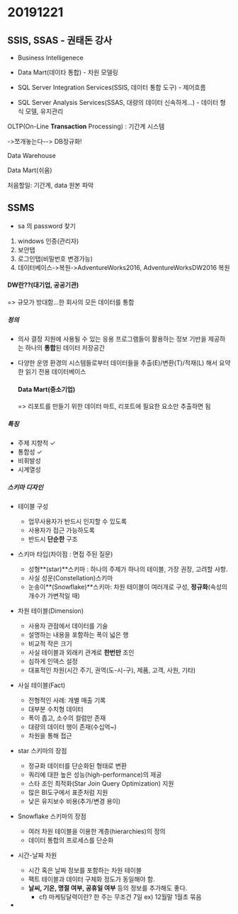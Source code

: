 # 20191221

## SSIS, SSAS - 권태돈 강사

* Business Intelligenece
* Data Mart(데이타 통합) - 차원 모델링
* SQL Server Integration Services(SSIS, 데이터 통합 도구) - 제어흐름

* SQL Server Analysis Services(SSAS, 대량의 데이터 신속하게...) - 데이터 형식 모델, 유지관리

 

OLTP(On-Line **Transaction** Processing) : 기간계 시스템

->쪼개놓는다--> DB정규화!



Data Warehouse

Data Mart(쉬움)



처음할일: 기간계, data 원본 파악





## SSMS

* sa 의 password 찾기

1. windows 인증(관리자)
2. 보안탭
3. 로그인탭(비밀번호 변경가능)
4. 데이터베이스->복원->AdventureWorks2016, AdventureWorksDW2016 복원





#### DW란??(대기업, 공공기관)

=> 규모가 방대함...한 회사의 모든 데이터를 통합

##### 정의

* 의사 결정 지원에 사용될 수 있는 응용 프로그램들이  활용하는 정보 기반을 제공하는 하나의 **통합**된 데이터 저장공간

* 다양한 운영 환경의 시스템들로부터 데이터들을 추출(E)/변환(T)/적재(L) 해서 요약한 읽기 전용 데이터베이스

  

  #### Data Mart(중소기업)

  =>  리포트를 만들기 위한 데이터 마트, 리포트에 필요한 요소만 추출하면 됨

##### 특징

* 주제 지향적 ✓
* 통합성 ✓
* 비휘발성
* 시계열성

##### 스키마 디자인

* 테이블 구성
  * 업무사용자가 반드시 인지할 수 있도록
  * 사용자가 접근 가능하도록 
  * 반드시 **단순한** 구조
* 스키마 타입(차이점 : 면접 주된 질문)
  * 성형**(star)**스키마 : 하나의 주제가 하나의 테이블, 가장 권장, 고려할 사항.
  * 사실 성운(Constellation)스키마
  * 눈송이**(Snowflake)**스키마: 차원 테이블이 여러개로 구성, **정규화**(속성의 개수가 가변적일 때)

* 차원 테이블(Dimension)
  - 사용자 관점에서 데이터를 기술
  - 설명하는 내용을 포함하는 폭이 넓은 행
  - 비교적 작은 크기
  - 사실 테이블과 외래키 관계로 **한번만** 조인
  - 심하게 인덱스 설정
  - 대표적인 차원(시간 주기, 권역(도-시-구), 제품, 고객, 사원, 기타)

* 사실 테이블(Fact)
  * 전형적인 사례: 개별 매출 기록
  * 대부분 수치형 데이터
  * 폭이 좁고, 소수의 컬럼만 존재
  * 대량의 데이터 행이 존재(수십억~)
  * 차원을 통해 접근

* star 스키마의 장점
  * 정규화 데이터를 단순화된 형태로 변환
  * 쿼리에 대한 높은 성능(high-performance)의 제공
  * 스타 조인 최적화(Star Join Query Optimization) 지원
  * 많은 BI도구에서 표준처럼 지원
  * 낮은 유지보수 비용(추가/변경 용이)

* Snowflake 스키마의 장점
  * 여러 차원 테이블을 이용한 계층(hierarchies)의 정의
  * 데이터 통합의 프로세스를 단순화
* 시간-날짜 차원
  * 시간 혹은 날짜 정보를 포함하는 차원 테이블
  * 팩트 테이블과 데이터 구체화 정도가 동일해야 함.
  * **날씨, 기온, 명절 여부, 공휴일 여부** 등의 정보를 추가해도 좋다.
    * cf) 마케팅달력이란? 한 주는 무조건 7일 ex) 12월말 1월초 묶음
* 
